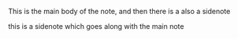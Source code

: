 This is the main body of the note, and then there is a also a sidenote

<div class="sidenote">this is a sidenote which goes along with the main note</div>
